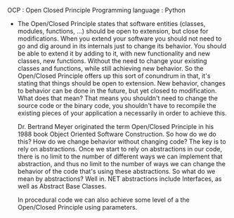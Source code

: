 
OCP : Open Closed Principle
Programming language : Python

- The Open/Closed Principle states that software entities (classes, modules, functions, ...) should be open to extension, but close for modifications.
		When you extend your software you should not need to go and dig around in its internals just to change its behavior.
	You should be able to extend it by adding to it, with new functionality and new classes, new functions. 
	Without the need to change your existing classes and functions, while still achieving new behavior. 
	So the Open/Closed Principle offers up this sort of conundrum in that, it's stating that things should be open to extension. 
	New behavior, changes to behavior can be done in the future, but yet closed to modification. 
	What does that mean? That means you shouldn't need to change the source code or the binary code,
	you shouldn't have to recompile the existing pieces of your application a necessarily in order to achieve this. 

	Dr. Bertrand Meyer originated the term Open/Closed Principle in his 1988 book Object Oriented Software Construction. 
		So how do we do this? How do we change behavior without changing code? 
		The key is to rely on abstractions. Once we start to rely on abstractions in our code, 
			there is no limit to the number of different ways we can implement that abstraction, 
			and thus no limit to the number of ways we can change the behavior of the code that's using these abstractions. 
	So what do we mean by abstractions? Well in. NET abstractions include Interfaces, as well as Abstract Base Classes. 

	In procedural code we can also achieve some level of a the Open/Closed Principle using parameters. 



